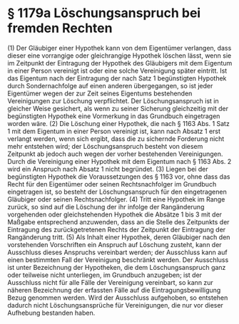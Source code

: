 # § 1179a Löschungsanspruch bei fremden Rechten
(1) Der Gläubiger einer Hypothek kann von dem Eigentümer verlangen, dass dieser eine vorrangige oder gleichrangige Hypothek löschen lässt, wenn sie im Zeitpunkt der Eintragung der Hypothek des Gläubigers mit dem Eigentum in einer Person vereinigt ist oder eine solche Vereinigung später eintritt. Ist das Eigentum nach der Eintragung der nach Satz 1 begünstigten Hypothek durch Sondernachfolge auf einen anderen übergegangen, so ist jeder Eigentümer wegen der zur Zeit seines Eigentums bestehenden Vereinigungen zur Löschung verpflichtet. Der Löschungsanspruch ist in gleicher Weise gesichert, als wenn zu seiner Sicherung gleichzeitig mit der begünstigten Hypothek eine Vormerkung in das Grundbuch eingetragen worden wäre.
(2) Die Löschung einer Hypothek, die nach § 1163 Abs. 1 Satz 1 mit dem Eigentum in einer Person vereinigt ist, kann nach Absatz 1 erst verlangt werden, wenn sich ergibt, dass die zu sichernde Forderung nicht mehr entstehen wird; der Löschungsanspruch besteht von diesem Zeitpunkt ab jedoch auch wegen der vorher bestehenden Vereinigungen. Durch die Vereinigung einer Hypothek mit dem Eigentum nach § 1163 Abs. 2 wird ein Anspruch nach Absatz 1 nicht begründet.
(3) Liegen bei der begünstigten Hypothek die Voraussetzungen des § 1163 vor, ohne dass das Recht für den Eigentümer oder seinen Rechtsnachfolger im Grundbuch eingetragen ist, so besteht der Löschungsanspruch für den eingetragenen Gläubiger oder seinen Rechtsnachfolger.
(4) Tritt eine Hypothek im Range zurück, so sind auf die Löschung der ihr infolge der Rangänderung vorgehenden oder gleichstehenden Hypothek die Absätze 1 bis 3 mit der Maßgabe entsprechend anzuwenden, dass an die Stelle des Zeitpunkts der Eintragung des zurückgetretenen Rechts der Zeitpunkt der Eintragung der Rangänderung tritt.
(5) Als Inhalt einer Hypothek, deren Gläubiger nach den vorstehenden Vorschriften ein Anspruch auf Löschung zusteht, kann der Ausschluss dieses Anspruchs vereinbart werden; der Ausschluss kann auf einen bestimmten Fall der Vereinigung beschränkt werden. Der Ausschluss ist unter Bezeichnung der Hypotheken, die dem Löschungsanspruch ganz oder teilweise nicht unterliegen, im Grundbuch anzugeben; ist der Ausschluss nicht für alle Fälle der Vereinigung vereinbart, so kann zur näheren Bezeichnung der erfassten Fälle auf die Eintragungsbewilligung Bezug genommen werden. Wird der Ausschluss aufgehoben, so entstehen dadurch nicht Löschungsansprüche für Vereinigungen, die nur vor dieser Aufhebung bestanden haben.